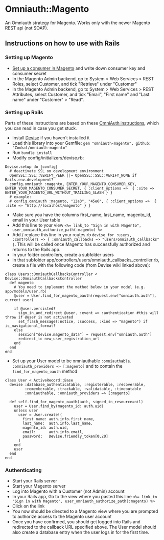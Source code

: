 # Omniauth::Magento

An Omniauth strategy for Magento. Works only with the newer Magento REST api (not SOAP).

## Instructions on how to use with Rails

### Setting up Magento

* [Set up a consumer in Magento](http://www.magentocommerce.com/api/rest/authentication/oauth_configuration.html) and write down consumer key and consumer secret
* In the Magento Admin backend, go to System > Web Services > REST Roles, select Customer, and tick "Retrieve" under "Customer"
* In the Magento Admin backend, go to System > Web Services > REST Attributes, select Customer, and tick "Email", "First name" and "Last name" under "Customer" > "Read".

### Setting up Rails

Parts of these instructions are based on these [OmniAuth instructions](https://github.com/plataformatec/devise/wiki/OmniAuth:-Overview), which you can read in case you get stuck.

* Install [Devise](https://github.com/plataformatec/devise) if you haven't installed it
* Load this library into your Gemfile: `gem "omniauth-magento", github: "Zookal/omniauth-magento"`
* Run `bundle install`
* Modify config/initializers/devise.rb:

```
Devise.setup do |config|
  # deactivate SSL on development environment
  OpenSSL::SSL::VERIFY_PEER ||= OpenSSL::SSL::VERIFY_NONE if Rails.env.development? 
  config.omniauth :magento, ENTER_YOUR_MAGENTO_CONSUMER_KEY, ENTER_YOUR_MAGENTO_CONSUMER_SECRET, { :client_options =>  { :site => ENTER_YOUR_MAGENTO_URL_WITHOUT_TRAILING_SLASH } }
  # example:
  # config.omniauth :magento, "12a3", "45e6", { :client_options =>  { :site => "http://localhost/magento" } }  
```

* Make sure you have the columns first_name, last_name, magento_id, email in your User table
* Add this line to your view `<%= link_to "Sign in with Magento", user_omniauth_authorize_path(:magento) %>`
* Add / replace this line in your routes.rb `devise_for :users, :controllers => { :omniauth_callbacks => "users/omniauth_callbacks" }`. This will be called once Magento has successfully authorized and returns to the Rails app.
* In your folder controllers, create a subfolder users
* In that subfolder app/controllers/users/omniauth_callbacks_controller.rb, create a file with the following code (from Devise wiki linked above):

```
class Users::OmniauthCallbacksController < Devise::OmniauthCallbacksController
  def magento
    # You need to implement the method below in your model (e.g. app/models/user.rb)
    @user = User.find_for_magento_oauth(request.env["omniauth.auth"], current_user)

    if @user.persisted?
      sign_in_and_redirect @user, :event => :authentication #this will throw if @user is not activated
      set_flash_message(:notice, :success, :kind => "magento") if is_navigational_format?
    else
      session["devise.magento_data"] = request.env["omniauth.auth"]
      redirect_to new_user_registration_url
    end
  end
end
```

* Set up your User model to be omniauthable `:omniauthable, :omniauth_providers => [:magento]` and to contain the `find_for_magento_oauth` method

```
class User < ActiveRecord::Base  
  devise :database_authenticatable, :registerable, :recoverable,
         :rememberable, :trackable, :validatable, :timeoutable
         :omniauthable, :omniauth_providers => [:magento]  

  def self.find_for_magento_oauth(auth, signed_in_resource=nil)
    user = User.find_by(magento_id: auth.uid)
    unless user
      user = User.create!(
        first_name: auth.info.first_name,                           
        last_name:  auth.info.last_name,
        magento_id: auth.uid,
        email:      auth.info.email,
        password:   Devise.friendly_token[0,20]
      )
    end
    user
  end         
end
```

### Authenticating

* Start your Rails server
* Start your Magento server
* Log into Magento with a Customer (not Admin) account
* In your Rails app, Go to the view where you pasted this line `<%= link_to "Sign in with Magento", user_omniauth_authorize_path(:magento) %>`
* Click on the link
* You now should be directed to a Magento view where you are prompted to authorize access to the Magento user account
* Once you have confirmed, you should get logged into Rails and redirected to the callback URL specified above. The User model should also create a database entry when the user logs in for the first time.
